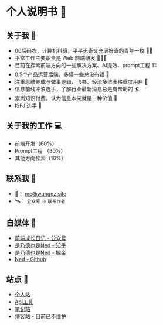 # 个人说明书 📖
## 关于我 🪪
- 00后码农，计算机科班，平平无奇又充满好奇的青年一枚 🙋‍♂️
- 平常工作主要职责是 Web 前端研发 🧑🏻‍💻
- 目前在探索前端方向的一些解决方案、AI提效、prompt工程 🏗️
- 0.5个产品运营后端，多懂一些总没有错 🥫
- 注重思维养成与做事逻辑，飞书、轻流多维表格重度用户 👤
- 信息前线冲浪选手，了解行业最新消息总是有帮助的 🏄
- 崇尚知识付费，认为信息本来就是一种价值 💸
- ISFJ 选手 🫥

## 关于我的工作 💻︎

- 前端开发（60%）
- Prompt工程 （30%）
- 其他方向探索（10%）

## 联系我 🤳

- 📮： me@wangez.site
- 🛰️： `公众号` -> `联系作者`

## 自媒体 📇

- [前端成长日记 - 公众号](https://img.wangez.site/img/wxgzh.jpg)
- [是乃德也是Ned - 知乎](https://www.zhihu.com/people/isned)
- [是乃德也是Ned - 掘金](https://juejin.cn/user/105972016875911)
- [Ned - Github](https://github.com/wangenze267)

## 站点 🔖

- [个人站](https://www.wangez.site)
- [Api工具](https://tools.wangez.site)
- [笔记站](https://note.wangez.site)
- [博客站](https://blog.wangez.site) - 目前已不维护